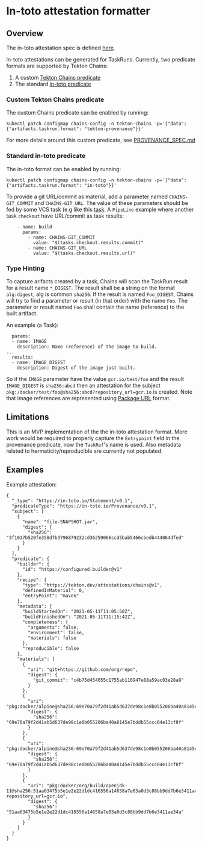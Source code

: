 <!--
---
linkTitle: "In-toto Attestation Formatter"
weight: 40
---
-->

# In-toto attestation formatter

## Overview

The in-toto attestation spec is defined [here](https://github.com/in-toto/attestation/tree/v0.1.0/spec).

In-toto attestations can be generated for TaskRuns. 
Currently, two predicate formats are supported by Tekton Chains:
1. A custom [Tekton Chains predicate](../PROVENANCE_SPEC.md)
1. The standard [in-toto predicate](https://github.com/in-toto/attestation/blob/v0.1.0/spec/predicates/provenance.md)

### Custom Tekton Chains predicate
The custom Chains predicate can be enabled by running:

```
kubectl patch configmap chains-config -n tekton-chains -p='{"data":{"artifacts.taskrun.format": "tekton-provenance"}}'
```

For more details around this custom predicate, see [PROVENANCE_SPEC.md](../PROVENANCE_SPEC.md)


### Standard in-toto predicate

The in-toto format can be enabled by running:

```
kubectl patch configmap chains-config -n tekton-chains -p='{"data":{"artifacts.taskrun.format": "in-toto"}}'
```

To provide a git URL/commit as material, add a parameter named
`CHAINS-GIT_COMMIT` and `CHAINS-GIT_URL`. The value of these
parameters should be fed by some VCS task (e.g like this
[task](https://github.com/tektoncd/catalog/blob/main/task/git-clone/0.3/git-clone.yaml#L81).
A `PipeLine` example where another task `checkout` have URL/commit as
task results:

```
    - name: build
      params:
        - name: CHAINS-GIT_COMMIT
          value: "$(tasks.checkout.results.commit)"
        - name: CHAINS-GIT_URL
          value: "$(tasks.checkout.results.url)"
```

### Type Hinting

To capture arifacts created by a task, Chains will scan the TaskRun
result for a result name `*_DIGEST`. The result shall be a string on
the format `alg:digest`, alg is common `sha256`. If the result is named
`Foo_DIGEST`, Chains will try to find a parameter or result (in that
order) with the name `Foo`. The parameter or result named `Foo` shall
contain the name (reference) to the built artifact.

An example (a Task):
```
  params:
  - name: IMAGE
    description: Name (reference) of the image to build.
...
  results:
  - name: IMAGE_DIGEST
    description: Digest of the image just built.
```

So if the `IMAGE` parameter have the value `gcr.io/test/foo` and the
result `IMAGE_DIGEST` is `sha256:abcd` then an attestation for the
subject `pkg:/docker/test/foo@sha256:abcd?repository_url=gcr.io`
is created. Note that image references are represented using [Package
URL](https://github.com/package-url/purl-spec) format.

## Limitations
This is an MVP implementation of the the in-toto attestation
format. More work would be required to properly capture the
`Entrypoint` field in the provenance predicate, now the `TaskRef`'s name
is used. Also metadata related to hermeticity/reproducible are
currently not populated.

## Examples

Example attestation:

```
{
  "_type": "https://in-toto.io/Statement/v0.1",
  "predicateType": "https://in-toto.io/Provenance/v0.1",
  "subject": [
    {
      "name": "file-SNAPSHOT.jar",
      "digest": {
        "sha256": "3f1017b520fe358d7b3796879232cd36259066ccd5bab5466cbedb444064dfed"
      }
    }
  ],
  "predicate": {
    "builder": {
      "id": "https://configured.builder@v1"
    },
    "recipe": {
      "type": "https://tekton.dev/attestations/chains@v1",
      "definedInMaterial": 0,
      "entryPoint": "maven"
    },
    "metadata": {
      "buildStartedOn": "2021-05-11T11:05:50Z",
      "buildFinishedOn": "2021-05-11T11:15:42Z",
      "completeness": {
        "arguments": false,
        "environment": false,
        "materials": false
      },
      "reproducible": false
    },
    "materials": [
      {
        "uri": "git+https://github.com/org/repo",
        "digest": {
          "git_commit": "c4b75d454655c1755ab116947e88a59ac03e28a9"
        }
      },
      {
        "uri": "pkg:docker/alpine@sha256:69e70a79f2d41ab5d637de98c1e0b055206ba40a8145e7bddb55ccc04e13cf8f",
        "digest": {
          "sha256": "69e70a79f2d41ab5d637de98c1e0b055206ba40a8145e7bddb55ccc04e13cf8f"
        }
      },
      {
        "uri": "pkg:docker/alpine@sha256:69e70a79f2d41ab5d637de98c1e0b055206ba40a8145e7bddb55ccc04e13cf8f",
        "digest": {
          "sha256": "69e70a79f2d41ab5d637de98c1e0b055206ba40a8145e7bddb55ccc04e13cf8f"
        }
      },
      {
        "uri": "pkg:docker/org/build/openjdk-11@sha256:51aa63475b5e1e2e22d1dc416556a14658a7e03a0d3c88bb9dd7b6e3411ae34a?repository_url=gcr.io",
        "digest": {
          "sha256": "51aa63475b5e1e2e22d1dc416556a14658a7e03a0d3c88bb9dd7b6e3411ae34a"
        }
      }
    ]
  }
}
```
